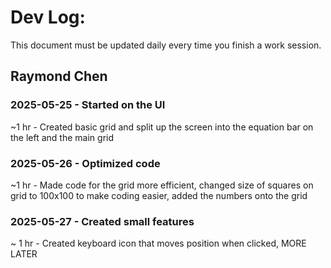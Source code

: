 # Dev Log:

This document must be updated daily every time you finish a work session.

## Raymond Chen 

### 2025-05-25 - Started on the UI
~1 hr - Created basic grid and split up the screen into the equation bar on the left and the main grid

### 2025-05-26 - Optimized code
~1 hr - Made code for the grid more efficient, changed size of squares on grid to 100x100 to make coding easier, added the numbers onto the grid

### 2025-05-27 - Created small features
~ 1 hr - Created keyboard icon that moves position when clicked, MORE LATER
